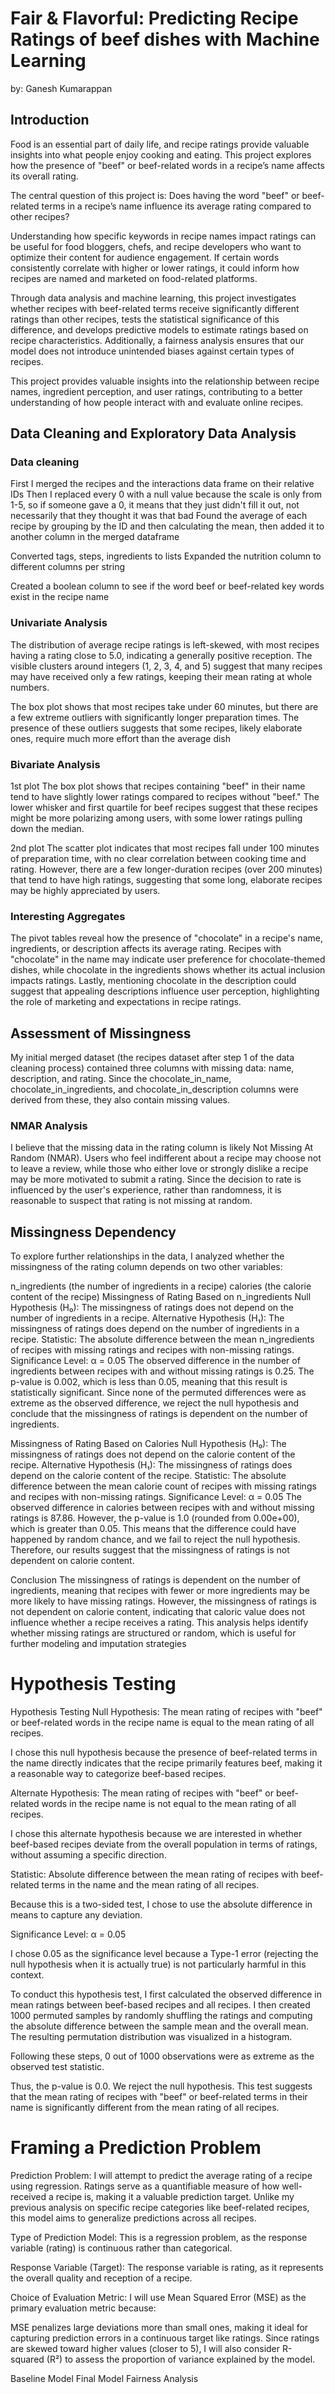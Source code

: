 # Fair & Flavorful: Predicting Recipe Ratings of beef dishes with Machine Learning

by: Ganesh Kumarappan

## Introduction

Food is an essential part of daily life, and recipe ratings provide valuable insights into what people enjoy cooking and eating. This project explores how the presence of "beef" or beef-related words in a recipe’s name affects its overall rating.

The central question of this project is:
Does having the word "beef" or beef-related terms in a recipe’s name influence its average rating compared to other recipes?

Understanding how specific keywords in recipe names impact ratings can be useful for food bloggers, chefs, and recipe developers who want to optimize their content for audience engagement. If certain words consistently correlate with higher or lower ratings, it could inform how recipes are named and marketed on food-related platforms.

Through data analysis and machine learning, this project investigates whether recipes with beef-related terms receive significantly different ratings than other recipes, tests the statistical significance of this difference, and develops predictive models to estimate ratings based on recipe characteristics. Additionally, a fairness analysis ensures that our model does not introduce unintended biases against certain types of recipes.

This project provides valuable insights into the relationship between recipe names, ingredient perception, and user ratings, contributing to a better understanding of how people interact with and evaluate online recipes.


## Data Cleaning and Exploratory Data Analysis

### Data cleaning

First I merged the recipes and the interactions data frame on their relative IDs
Then I replaced every 0 with a null value because the scale is only from 1-5, so if someone gave a 0, it means that they just didn't fill it out, not necessarily that they thought it was that bad
Found the average of each recipe by grouping by the ID and then calculating the mean, then added it to another column in the merged dataframe

Converted tags, steps, ingredients to lists
Expanded the nutrition column to different columns per string

Created a boolean column to see if the word beef or beef-related key words exist in the recipe name

### Univariate Analysis

The distribution of average recipe ratings is left-skewed, with most recipes having a rating close to 5.0, indicating a generally positive 
reception. The visible clusters around integers (1, 2, 3, 4, and 5) suggest that many recipes may have received only a few ratings, 
keeping their mean rating at whole numbers.

The box plot shows that most recipes take under 60 minutes, but there are a few extreme outliers with significantly longer preparation times.
The presence of these outliers suggests that some recipes, likely elaborate ones, require much more effort than the average dish

### Bivariate Analysis

1st plot
The box plot shows that recipes containing "beef" in their name tend to have slightly lower ratings compared to recipes without "beef."
The lower whisker and first quartile for beef recipes suggest that these recipes might be more polarizing among users, with some lower 
ratings pulling down the median.

2nd plot
The scatter plot indicates that most recipes fall under 100 minutes of preparation time, with no clear correlation between cooking time 
and rating. However, there are a few longer-duration recipes (over 200 minutes) that tend to have high ratings, suggesting that some long, 
elaborate recipes may be highly appreciated by users.


### Interesting Aggregates

The pivot tables reveal how the presence of "chocolate" in a recipe's name, ingredients, or description affects its average rating. 
Recipes with "chocolate" in the name may indicate user preference for chocolate-themed dishes, while chocolate in the ingredients 
shows whether its actual inclusion impacts ratings. Lastly, mentioning chocolate in the description could suggest that appealing 
descriptions influence user perception, highlighting the role of marketing and expectations in recipe ratings.

## Assessment of Missingness

My initial merged dataset (the recipes dataset after step 1 of the data cleaning process) contained three columns with missing data: name, description, and rating. Since the chocolate_in_name, chocolate_in_ingredients, and chocolate_in_description columns were derived from these, they also contain missing values.

### NMAR Analysis
I believe that the missing data in the rating column is likely Not Missing At Random (NMAR). Users who feel indifferent about a recipe may choose not to leave a review, while those who either love or strongly dislike a recipe may be more motivated to submit a rating. Since the decision to rate is influenced by the user's experience, rather than randomness, it is reasonable to suspect that rating is not missing at random.

## Missingness Dependency
To explore further relationships in the data, I analyzed whether the missingness of the rating column depends on two other variables:

n_ingredients (the number of ingredients in a recipe)
calories (the calorie content of the recipe)
Missingness of Rating Based on n_ingredients
Null Hypothesis (H₀): The missingness of ratings does not depend on the number of ingredients in a recipe.
Alternative Hypothesis (H₁): The missingness of ratings does depend on the number of ingredients in a recipe.
Statistic: The absolute difference between the mean n_ingredients of recipes with missing ratings and recipes with non-missing ratings.
Significance Level: α = 0.05
The observed difference in the number of ingredients between recipes with and without missing ratings is 0.25. The p-value is 0.002, which is less than 0.05, meaning that this result is statistically significant. Since none of the permuted differences were as extreme as the observed difference, we reject the null hypothesis and conclude that the missingness of ratings is dependent on the number of ingredients.

Missingness of Rating Based on Calories
Null Hypothesis (H₀): The missingness of ratings does not depend on the calorie content of the recipe.
Alternative Hypothesis (H₁): The missingness of ratings does depend on the calorie content of the recipe.
Statistic: The absolute difference between the mean calorie count of recipes with missing ratings and recipes with non-missing ratings.
Significance Level: α = 0.05
The observed difference in calories between recipes with and without missing ratings is 87.86. However, the p-value is 1.0 (rounded from 0.00e+00), which is greater than 0.05. This means that the difference could have happened by random chance, and we fail to reject the null hypothesis. Therefore, our results suggest that the missingness of ratings is not dependent on calorie content.

Conclusion
The missingness of ratings is dependent on the number of ingredients, meaning that recipes with fewer or more ingredients may be more likely to have missing ratings.
However, the missingness of ratings is not dependent on calorie content, indicating that caloric value does not influence whether a recipe receives a rating.
This analysis helps identify whether missing ratings are structured or random, which is useful for further modeling and imputation strategies

# Hypothesis Testing

Hypothesis Testing
Null Hypothesis: The mean rating of recipes with "beef" or beef-related words in the recipe name is equal to the mean rating of all recipes.

I chose this null hypothesis because the presence of beef-related terms in the name directly indicates that the recipe primarily features beef, making it a reasonable way to categorize beef-based recipes.

Alternate Hypothesis: The mean rating of recipes with "beef" or beef-related words in the recipe name is not equal to the mean rating of all recipes.

I chose this alternate hypothesis because we are interested in whether beef-based recipes deviate from the overall population in terms of ratings, without assuming a specific direction.

Statistic: Absolute difference between the mean rating of recipes with beef-related terms in the name and the mean rating of all recipes.

Because this is a two-sided test, I chose to use the absolute difference in means to capture any deviation.

Significance Level: α = 0.05

I chose 0.05 as the significance level because a Type-1 error (rejecting the null hypothesis when it is actually true) is not particularly harmful in this context.

To conduct this hypothesis test, I first calculated the observed difference in mean ratings between beef-based recipes and all recipes. I then created 1000 permuted samples by randomly shuffling the ratings and computing the absolute difference between the sample mean and the overall mean. The resulting permutation distribution was visualized in a histogram.

Following these steps, 0 out of 1000 observations were as extreme as the observed test statistic.

Thus, the p-value is 0.0. We reject the null hypothesis. This test suggests that the mean rating of recipes with "beef" or beef-related terms in their name is significantly different from the mean rating of all recipes.


# Framing a Prediction Problem

Prediction Problem: I will attempt to predict the average rating of a recipe using regression. Ratings serve as a quantifiable measure of how well-received a recipe is, making it a valuable prediction target. Unlike my previous analysis on specific recipe categories like beef-related recipes, this model aims to generalize predictions across all recipes.

Type of Prediction Model:
This is a regression problem, as the response variable (rating) is continuous rather than categorical.

Response Variable (Target):
The response variable is rating, as it represents the overall quality and reception of a recipe.

Choice of Evaluation Metric:
I will use Mean Squared Error (MSE) as the primary evaluation metric because:

MSE penalizes large deviations more than small ones, making it ideal for capturing prediction errors in a continuous target like ratings.
Since ratings are skewed toward higher values (closer to 5), I will also consider R-squared (R²) to assess the proportion of variance explained by the model.


Baseline Model
Final Model
Fairness Analysis